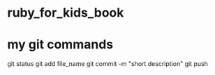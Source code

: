 # ruby_for_kids_book

# my git commands
git status
git add file_name
git commit -m "short description"
git push